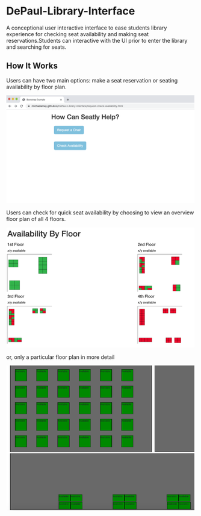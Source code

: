# DePaul-Library-Interface
A conceptional user interactive interface to ease students library experience for checking seat availability and making seat reservations.Students can interactive with the UI prior to enter the library and searching for seats.

<h2>How It Works</h2>
<p>Users can have two main options: make a seat reservation or seating availability by floor plan.</p>

<img src="Readme_Imgs/select.png" width="500" >

<p>Users can check for quick seat availability by choosing to view an overview floor plan of all 4 floors.</p>

<img src="Readme_Imgs/floorplan_availability.png" width="500" >

<p>or, only a particular floor plan in more detail</p>

<img src="Readme_Imgs/floor3.png" width="500">






